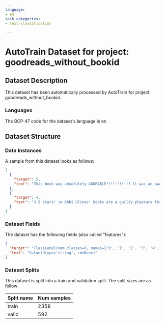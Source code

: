 ```yaml
---
language:
- en
task_categories:
- text-classification

---
```

# AutoTrain Dataset for project: goodreads_without_bookid

## Dataset Description

This dataset has been automatically processed by AutoTrain for project goodreads_without_bookid.

### Languages

The BCP-47 code for the dataset's language is en.

## Dataset Structure

### Data Instances

A sample from this dataset looks as follows:

```json
[
  {
    "target": 5,
    "text": "This book was absolutely ADORABLE!!!!!!!!!!! It was an awesome light and FUN read. \n I loved the characters but I absolutely LOVED Cam!!!!!!!!!!!! Major Swoooon Worthy! J \n You've been checking me out haven't you? In-between your flaming insults? I feel like man candy. \n Seriously between being HOT FUNNY and OH SO VERY ADORABLE Cam was the perfect catch!! \n  I'm not going out with you Cam. \n  I didn't ask you at this moment now did I One side of his lips curved up.  But you will eventually. \n You're delusional \n I'm determined. \n  More like annoying. \n  Most would say amazing. \n Cam and Avery's relationship is tough due to the secrets she keeps but he is the perfect match for breaking her out of her shell and facing her fears. \n This book is definitely a MUST READ. \n Trust me when I say this YOU will not regret it! \n www.Jenreadit.com"
  },
  {
    "target": 4,
    "text": "3.5 stars! \n Abbi Glines' books are a guilty pleasure for me. I love the Southern charm the sexy boys and the beautiful sweet girls. When You're Back is the second book in Reese and Mase's story and other characters from my other favorite books all make appearances here. \n I loved River Captain Kipling! This guy is SEXY and broody. He is a bit mysterious and I am really looking forward to reading more about him! \n I can change your world too sweetheart. But I'll wait my turn. \n We also have Mase's cousin Aida here who gives the cold shoulder to sweet loving Reese. I really liked how Reese blossomed in this book and how loving and devoted Mase is to her. He is one of my favorite of Abbi Glines' characters and he is definitely book boyfriend material. Their scenes are touching sexy and sweet just what I expect from the Rosemary Beach series. I liked this book and recommend it if you are looking for a sexy quick summertime read!"
  }
]
```

### Dataset Fields

The dataset has the following fields (also called "features"):

```json
{
  "target": "ClassLabel(num_classes=6, names=['0', '1', '2', '3', '4', '5'], id=None)",
  "text": "Value(dtype='string', id=None)"
}
```

### Dataset Splits

This dataset is split into a train and validation split. The split sizes are as follow:

| Split name   | Num samples         |
| ------------ | ------------------- |
| train        | 2358 |
| valid        | 592 |
